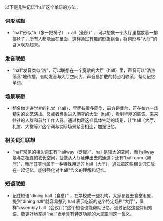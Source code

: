 以下是几种记忆“hall”这个单词的方法：

### 词形联想
 - “hall”形似“h（像一把椅子） + all（全部）” ，可以想象一个大厅里摆放着一排排椅子，所有人都能坐在里面，这样通过有趣的形象组合，将词形与“大厅”的含义联系起来。

### 发音联想
 - “hall”发音类似“浩”，可以联想在一个宽敞的大厅（hall）里，声音可以“浩浩荡荡”地传播，借助发音与大厅空间大、声音易扩散的特点相联系，帮助记忆单词。

### 场景联想
 - 想象你走进学校的礼堂（hall），里面有很多同学，前方是舞台，正在举办一场精彩的文艺演出。又或者想象进入酒店的大堂（hall），看到华丽的装饰、来来往往的人群和前台工作人员。通过构建这样具体生动的场景，让“hall（大厅、礼堂、大堂等）”这个词与实际场景紧密相连，加强记忆。

### 相关词汇联想
 - “hall”常见的相关词汇有“hallway（走廊）”，hall 是较大的空间，而 hallway 是与之相连的狭长空间，就像从大厅延伸出去的通道；还有“ballroom（舞厅）”，舞厅其实也属于一种特殊用途的 hall（大厅），通过把这些相关词汇放在一起记忆，能够强化对“hall”含义的理解和记忆。

### 短语联想
 - 记住短语“dining hall（食堂）” ，在学校或一些机构，大家都要去食堂用餐，提到“dining hall”就容易想到 hall 表示吃饭的这个特定场所“大厅”，同样“assembly hall（会议厅）”这个短语也能帮助记忆，通过记忆这些常用短语，能更好地掌握“hall”表示具有特定功能的大型空间这一含义。 